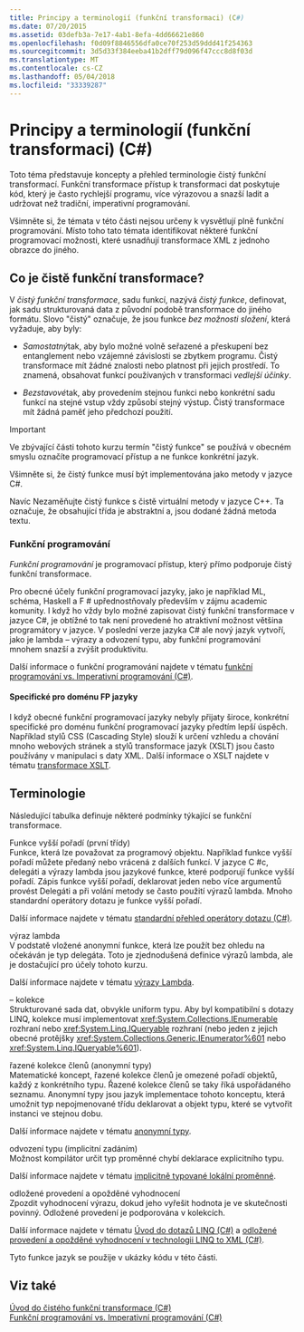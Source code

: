 ```yaml
---
title: Principy a terminologií (funkční transformaci) (C#)
ms.date: 07/20/2015
ms.assetid: 03defb3a-7e17-4ab1-8efa-4dd66621e860
ms.openlocfilehash: f0d09f8846556dfa0ce70f253d59ddd41f254363
ms.sourcegitcommit: 3d5d33f384eeba41b2dff79d096f47ccc8d8f03d
ms.translationtype: MT
ms.contentlocale: cs-CZ
ms.lasthandoff: 05/04/2018
ms.locfileid: "33339287"
---
```

# <a name="concepts-and-terminology-functional-transformation-c"></a>Principy a terminologií (funkční transformaci) (C#)
Toto téma představuje koncepty a přehled terminologie čistý funkční transformací. Funkční transformace přístup k transformaci dat poskytuje kód, který je často rychlejší programu, více výrazovou a snazší ladit a udržovat než tradiční, imperativní programování.  
  
 Všimněte si, že témata v této části nejsou určeny k vysvětlují plně funkční programování. Místo toho tato témata identifikovat některé funkční programovací možnosti, které usnadňují transformace XML z jednoho obrazce do jiného.  
  
## <a name="what-is-pure-functional-transformation"></a>Co je čistě funkční transformace?  
 V *čistý funkční transformace*, sadu funkcí, nazývá *čistý funkce*, definovat, jak sadu strukturovaná data z původní podobě transformace do jiného formátu. Slovo "čistý" označuje, že jsou funkce *bez možnosti složení*, která vyžaduje, aby byly:  
  
-   *Samostatný*tak, aby bylo možné volně seřazené a přeskupení bez entanglement nebo vzájemné závislosti se zbytkem programu. Čistý transformace mít žádné znalosti nebo platnost při jejich prostředí. To znamená, obsahovat funkcí používaných v transformaci *vedlejší účinky*.  
  
-   *Bezstavové*tak, aby provedením stejnou funkci nebo konkrétní sadu funkcí na stejné vstup vždy způsobí stejný výstup. Čistý transformace mít žádná paměť jeho předchozí použití.  
  
> [!IMPORTANT]
>  Ve zbývající části tohoto kurzu termín "čistý funkce" se používá v obecném smyslu označíte programovací přístup a ne funkce konkrétní jazyk.  
>   
>  Všimněte si, že čistý funkce musí být implementována jako metody v jazyce C#.  
>   
>  Navíc Nezaměňujte čistý funkce s čistě virtuální metody v jazyce C++. Ta označuje, že obsahující třída je abstraktní a, jsou dodané žádná metoda textu.  
  
### <a name="functional-programming"></a>Funkční programování  
 *Funkční programování* je programovací přístup, který přímo podporuje čistý funkční transformace.  
  
 Pro obecné účely funkční programovací jazyky, jako je například ML, schéma, Haskell a F # upřednostňovaly především v zájmu academic komunity. I když ho vždy bylo možné zapisovat čistý funkční transformace v jazyce C#, je obtížné to tak není provedené ho atraktivní možnost většina programátory v jazyce. V poslední verze jazyka C# ale nový jazyk vytvoří, jako je lambda – výrazy a odvození typu, aby funkční programování mnohem snazší a zvýšit produktivitu.  
  
 Další informace o funkční programování najdete v tématu [funkční programování vs. Imperativní programování (C#)](../../../../csharp/programming-guide/concepts/linq/functional-programming-vs-imperative-programming.md).  
  
#### <a name="domain-specific-fp-languages"></a>Specifické pro doménu FP jazyky  
 I když obecné funkční programovací jazyky nebyly přijaty široce, konkrétní specifické pro doménu funkční programovací jazyky předtím lepší úspěch. Například stylů CSS (Cascading Style) slouží k určení vzhledu a chování mnoho webových stránek a stylů transformace jazyk (XSLT) jsou často používány v manipulaci s daty XML. Další informace o XSLT najdete v tématu [transformace XSLT](../../../../standard/data/xml/xslt-transformations.md).  
  
## <a name="terminology"></a>Terminologie  
 Následující tabulka definuje některé podmínky týkající se funkční transformace.  
  
 Funkce vyšší pořadí (první třídy)  
 Funkce, která lze považovat za programový objektu. Například funkce vyšší pořadí můžete předaný nebo vrácená z dalších funkcí. V jazyce C #c, delegáti a výrazy lambda jsou jazykové funkce, které podporují funkce vyšší pořadí. Zápis funkce vyšší pořadí, deklarovat jeden nebo více argumentů provést Delegáti a při volání metody se často použití výrazů lambda. Mnoho standardní operátory dotazu je funkce vyšší pořadí.  
  
 Další informace najdete v tématu [standardní přehled operátory dotazu (C#)](../../../../csharp/programming-guide/concepts/linq/standard-query-operators-overview.md).  
  
 výraz lambda  
 V podstatě vložené anonymní funkce, která lze použít bez ohledu na očekáván je typ delegáta. Toto je zjednodušená definice výrazů lambda, ale je dostačující pro účely tohoto kurzu.  
  
 Další informace najdete v tématu [výrazy Lambda](../../../../csharp/programming-guide/statements-expressions-operators/lambda-expressions.md).  
  
 – kolekce  
 Strukturované sada dat, obvykle uniform typu. Aby byl kompatibilní s dotazy LINQ, kolekce musí implementovat <xref:System.Collections.IEnumerable> rozhraní nebo <xref:System.Linq.IQueryable> rozhraní (nebo jeden z jejich obecné protějšky <xref:System.Collections.Generic.IEnumerator%601> nebo <xref:System.Linq.IQueryable%601>).  
  
 řazené kolekce členů (anonymní typy)  
 Matematické koncept, řazené kolekce členů je omezené pořadí objektů, každý z konkrétního typu. Řazené kolekce členů se taky říká uspořádaného seznamu. Anonymní typy jsou jazyk implementace tohoto konceptu, která umožnit typ nepojmenované třídu deklarovat a objekt typu, které se vytvořit instanci ve stejnou dobu.  
  
 Další informace najdete v tématu [anonymní typy](../../../../csharp/programming-guide/classes-and-structs/anonymous-types.md).  
  
 odvození typu (implicitní zadáním)  
 Možnost kompilátor určit typ proměnné chybí deklarace explicitního typu.  
  
 Další informace najdete v tématu [implicitně typované lokální proměnné](../../../../csharp/programming-guide/classes-and-structs/implicitly-typed-local-variables.md).  
  
 odložené provedení a opožděné vyhodnocení  
 Zpozdit vyhodnocení výrazu, dokud jeho vyřešit hodnota je ve skutečnosti povinný. Odložené provedení je podporována v kolekcích.  
  
 Další informace najdete v tématu [Úvod do dotazů LINQ (C#)](../../../../csharp/programming-guide/concepts/linq/introduction-to-linq-queries.md) a [odložené provedení a opožděné vyhodnocení v technologii LINQ to XML (C#)](../../../../csharp/programming-guide/concepts/linq/deferred-execution-and-lazy-evaluation-in-linq-to-xml.md).  
  
 Tyto funkce jazyk se použije v ukázky kódu v této části.  
  
## <a name="see-also"></a>Viz také  
 [Úvod do čistého funkční transformace (C#)](../../../../csharp/programming-guide/concepts/linq/introduction-to-pure-functional-transformations.md)  
 [Funkční programování vs. Imperativní programování (C#)](../../../../csharp/programming-guide/concepts/linq/functional-programming-vs-imperative-programming.md)
